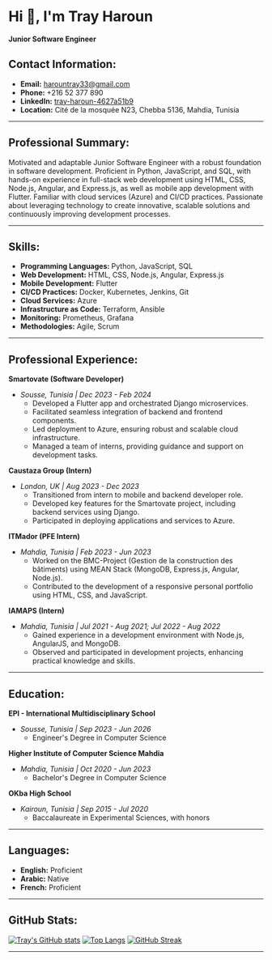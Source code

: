 # Hi 👋, I'm Tray Haroun

**Junior Software Engineer**

## Contact Information:
- **Email:** harountray33@gmail.com
- **Phone:** +216 52 377 890
- **LinkedIn:** [tray-haroun-4627a51b9](https://www.linkedin.com/in/tray-haroun-4627a51b9)
- **Location:** Cité de la mosquée N23, Chebba 5136, Mahdia, Tunisia

---

## Professional Summary:
Motivated and adaptable Junior Software Engineer with a robust foundation in software development. Proficient in Python, JavaScript, and SQL, with hands-on experience in full-stack web development using HTML, CSS, Node.js, Angular, and Express.js, as well as mobile app development with Flutter. Familiar with cloud services (Azure) and CI/CD practices. Passionate about leveraging technology to create innovative, scalable solutions and continuously improving development processes.

---

## Skills:
- **Programming Languages:** Python, JavaScript, SQL
- **Web Development:** HTML, CSS, Node.js, Angular, Express.js
- **Mobile Development:** Flutter
- **CI/CD Practices:** Docker, Kubernetes, Jenkins, Git
- **Cloud Services:** Azure
- **Infrastructure as Code:** Terraform, Ansible
- **Monitoring:** Prometheus, Grafana
- **Methodologies:** Agile, Scrum

---

## Professional Experience:

**Smartovate (Software Developer)**
- *Sousse, Tunisia | Dec 2023 - Feb 2024*
  - Developed a Flutter app and orchestrated Django microservices.
  - Facilitated seamless integration of backend and frontend components.
  - Led deployment to Azure, ensuring robust and scalable cloud infrastructure.
  - Managed a team of interns, providing guidance and support on development tasks.

**Caustaza Group (Intern)**
- *London, UK | Aug 2023 - Dec 2023*
  - Transitioned from intern to mobile and backend developer role.
  - Developed key features for the Smartovate project, including backend services using Django.
  - Participated in deploying applications and services to Azure.

**ITMador (PFE Intern)**
- *Mahdia, Tunisia | Feb 2023 - Jun 2023*
  - Worked on the BMC-Project (Gestion de la construction des bâtiments) using MEAN Stack (MongoDB, Express.js, Angular, Node.js).
  - Contributed to the development of a responsive personal portfolio using HTML, CSS, and JavaScript.

**IAMAPS (Intern)**
- *Mahdia, Tunisia | Jul 2021 - Aug 2021; Jul 2022 - Aug 2022*
  - Gained experience in a development environment with Node.js, AngularJS, and MongoDB.
  - Observed and participated in development projects, enhancing practical knowledge and skills.

---

## Education:

**EPI - International Multidisciplinary School**
- *Sousse, Tunisia | Sep 2023 - Jun 2026*
  - Engineer's Degree in Computer Science

**Higher Institute of Computer Science Mahdia**
- *Mahdia, Tunisia | Oct 2020 - Jun 2023*
  - Bachelor's Degree in Computer Science

**OKba High School**
- *Kairoun, Tunisia | Sep 2015 - Jul 2020*
  - Baccalaureate in Experimental Sciences, with honors

---

## Languages:
- **English:** Proficient
- **Arabic:** Native
- **French:** Proficient

---

## GitHub Stats:
[![Tray's GitHub stats](https://github-readme-stats.vercel.app/api?username=yourusername&show_icons=true&theme=radical)](https://github.com/yourusername)
[![Top Langs](https://github-readme-stats.vercel.app/api/top-langs/?username=yourusername&layout=compact)](https://github.com/yourusername)
[![GitHub Streak](https://github-readme-streak-stats.herokuapp.com/?user=yourusername&theme=dark)](https://github.com/yourusername)

---

